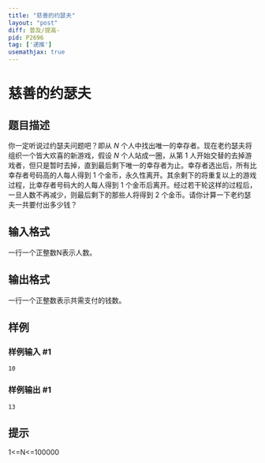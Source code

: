 ```yaml
---
title: "慈善的约瑟夫"
layout: "post"
diff: 普及/提高-
pid: P2696
tag: ['递推']
usemathjax: true
---
```


# 慈善的约瑟夫
## 题目描述

你一定听说过约瑟夫问题吧？即从 $N$ 个人中找出唯一的幸存者。现在老约瑟夫将组织一个皆大欢喜的新游戏，假设 $N$ 个人站成一圈，从第 $1$ 人开始交替的去掉游戏者，但只是暂时去掉，直到最后剩下唯一的幸存者为止。幸存者选出后，所有比幸存者号码高的人每人得到 $1$ 个金币，永久性离开。其余剩下的将重复以上的游戏过程，比幸存者号码大的人每人得到 $1$ 个金币后离开。经过若干轮这样的过程后，一旦人数不再减少，则最后剩下的那些人将得到 $2$ 个金币。请你计算一下老约瑟夫一共要付出多少钱？
## 输入格式

一行一个正整数N表示人数。

## 输出格式

一行一个正整数表示共需支付的钱数。

## 样例

### 样例输入 #1
```
10
```
### 样例输出 #1
```
13
```
## 提示

1<=N<=100000

